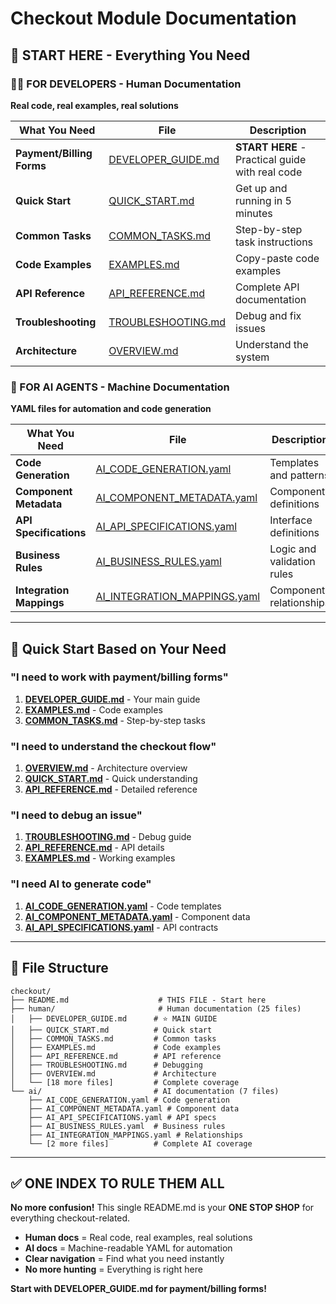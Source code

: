# Checkout Module Documentation

## 🚀 **START HERE - Everything You Need**

### **👨‍💻 FOR DEVELOPERS - Human Documentation**
**Real code, real examples, real solutions**

| **What You Need** | **File** | **Description** |
|-------------------|----------|-----------------|
| **Payment/Billing Forms** | [DEVELOPER_GUIDE.md](human/DEVELOPER_GUIDE.md) | **START HERE** - Practical guide with real code |
| **Quick Start** | [QUICK_START.md](human/QUICK_START.md) | Get up and running in 5 minutes |
| **Common Tasks** | [COMMON_TASKS.md](human/COMMON_TASKS.md) | Step-by-step task instructions |
| **Code Examples** | [EXAMPLES.md](human/EXAMPLES.md) | Copy-paste code examples |
| **API Reference** | [API_REFERENCE.md](human/API_REFERENCE.md) | Complete API documentation |
| **Troubleshooting** | [TROUBLESHOOTING.md](human/TROUBLESHOOTING.md) | Debug and fix issues |
| **Architecture** | [OVERVIEW.md](human/OVERVIEW.md) | Understand the system |

### **🤖 FOR AI AGENTS - Machine Documentation**
**YAML files for automation and code generation**

| **What You Need** | **File** | **Description** |
|-------------------|----------|-----------------|
| **Code Generation** | [AI_CODE_GENERATION.yaml](ai/AI_CODE_GENERATION.yaml) | Templates and patterns |
| **Component Metadata** | [AI_COMPONENT_METADATA.yaml](ai/AI_COMPONENT_METADATA.yaml) | Component definitions |
| **API Specifications** | [AI_API_SPECIFICATIONS.yaml](ai/AI_API_SPECIFICATIONS.yaml) | Interface definitions |
| **Business Rules** | [AI_BUSINESS_RULES.yaml](ai/AI_BUSINESS_RULES.yaml) | Logic and validation rules |
| **Integration Mappings** | [AI_INTEGRATION_MAPPINGS.yaml](ai/AI_INTEGRATION_MAPPINGS.yaml) | Component relationships |

---

## 🎯 **Quick Start Based on Your Need**

### **"I need to work with payment/billing forms"**
1. **[DEVELOPER_GUIDE.md](human/DEVELOPER_GUIDE.md)** - Your main guide
2. **[EXAMPLES.md](human/EXAMPLES.md)** - Code examples
3. **[COMMON_TASKS.md](human/COMMON_TASKS.md)** - Step-by-step tasks

### **"I need to understand the checkout flow"**
1. **[OVERVIEW.md](human/OVERVIEW.md)** - Architecture overview
2. **[QUICK_START.md](human/QUICK_START.md)** - Quick understanding
3. **[API_REFERENCE.md](human/API_REFERENCE.md)** - Detailed reference

### **"I need to debug an issue"**
1. **[TROUBLESHOOTING.md](human/TROUBLESHOOTING.md)** - Debug guide
2. **[API_REFERENCE.md](human/API_REFERENCE.md)** - API details
3. **[EXAMPLES.md](human/EXAMPLES.md)** - Working examples

### **"I need AI to generate code"**
1. **[AI_CODE_GENERATION.yaml](ai/AI_CODE_GENERATION.yaml)** - Code templates
2. **[AI_COMPONENT_METADATA.yaml](ai/AI_COMPONENT_METADATA.yaml)** - Component data
3. **[AI_API_SPECIFICATIONS.yaml](ai/AI_API_SPECIFICATIONS.yaml)** - API contracts

---

## 📁 **File Structure**

```
checkout/
├── README.md                    # THIS FILE - Start here
├── human/                       # Human documentation (25 files)
│   ├── DEVELOPER_GUIDE.md      # ⭐ MAIN GUIDE
│   ├── QUICK_START.md          # Quick start
│   ├── COMMON_TASKS.md         # Common tasks
│   ├── EXAMPLES.md             # Code examples
│   ├── API_REFERENCE.md        # API reference
│   ├── TROUBLESHOOTING.md      # Debugging
│   ├── OVERVIEW.md             # Architecture
│   └── [18 more files]         # Complete coverage
└── ai/                         # AI documentation (7 files)
    ├── AI_CODE_GENERATION.yaml # Code generation
    ├── AI_COMPONENT_METADATA.yaml # Component data
    ├── AI_API_SPECIFICATIONS.yaml # API specs
    ├── AI_BUSINESS_RULES.yaml  # Business rules
    ├── AI_INTEGRATION_MAPPINGS.yaml # Relationships
    └── [2 more files]          # Complete AI coverage
```

---

## ✅ **ONE INDEX TO RULE THEM ALL**

**No more confusion!** This single README.md is your **ONE STOP SHOP** for everything checkout-related.

- **Human docs** = Real code, real examples, real solutions
- **AI docs** = Machine-readable YAML for automation
- **Clear navigation** = Find what you need instantly
- **No more hunting** = Everything is right here

**Start with DEVELOPER_GUIDE.md for payment/billing forms!**
